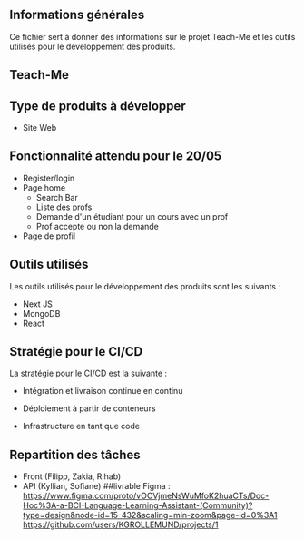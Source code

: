 ## Informations générales

Ce fichier sert à donner des informations sur le projet Teach-Me et les outils utilisés pour le développement des produits.

## Teach-Me

## Type de produits à développer

- Site Web

## Fonctionnalité attendu pour le 20/05

- Register/login
- Page home
    - Search Bar
    - Liste des profs
    - Demande d'un étudiant pour un cours avec un prof 
    - Prof accepte ou non la demande
- Page de profil


## Outils utilisés

Les outils utilisés pour le développement des produits sont les suivants :

- Next JS
- MongoDB 
- React

## Stratégie pour le CI/CD

La stratégie pour le CI/CD est la suivante :

- Intégration et livraison continue en continu

- Déploiement à partir de conteneurs 

- Infrastructure en tant que code

## Repartition des tâches 

- Front (Filipp, Zakia, Rihab)
- API (Kyllian, Sofiane)
##livrable Figma : 
https://www.figma.com/proto/vOOVjmeNsWuMfoK2huaCTs/Doc-Hoc%3A-a-BCI-Language-Learning-Assistant-(Community)?type=design&node-id=15-432&scaling=min-zoom&page-id=0%3A1
https://github.com/users/KGROLLEMUND/projects/1

